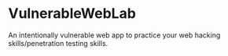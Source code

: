 # VulnerableWebLab
An intentionally vulnerable web app to practice your web hacking skills/penetration testing skills.
